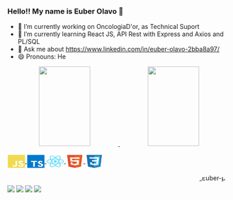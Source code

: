 ### Hello!! My name is Euber Olavo 👋

- 🔭 I’m currently working on OncologiaD'or, as Technical Suport
- 🌱 I’m currently learning React JS, API Rest with Express and Axios and PL/SQL
- 💬 Ask me about https://www.linkedin.com/in/euber-olavo-2bba8a97/
- 😄 Pronouns: He

<div align="center">
  <a href="https://github.com/euberolavo">
  <img width="48%" height="180em" src="https://github-readme-stats.vercel.app/api?username=euberolavo&show_icons=true&theme=dracula&include_all_commits=true&count_private=true"/>
  <img width="48%" height="180em" src="https://github-readme-stats.vercel.app/api/top-langs/?username=euberolavo&layout=compact&langs_count=7&theme=dracula"/>
</div>
<div style="display: inline_block"><br>
  <img align="center" alt="Euber-Js" height="30" width="40" src="https://raw.githubusercontent.com/devicons/devicon/master/icons/javascript/javascript-plain.svg">
  <img align="center" alt="Euber-Ts" height="30" width="40" src="https://raw.githubusercontent.com/devicons/devicon/master/icons/typescript/typescript-plain.svg">
  <img align="center" alt="Euber-React" height="30" width="40" src="https://raw.githubusercontent.com/devicons/devicon/master/icons/react/react-original.svg">
  <img align="center" alt="Euber-HTML" height="30" width="40" src="https://raw.githubusercontent.com/devicons/devicon/master/icons/html5/html5-original.svg">
  <img align="center" alt="Euber-CSS" height="30" width="40" src="https://raw.githubusercontent.com/devicons/devicon/master/icons/css3/css3-original.svg">

  <a href="https://imgur.com/u1CahIE"><img align="right" alt="Euber-pic" height="150" style="border-radius:50px;" src="https://i.imgur.com/u1CahIEb.gif" title="source: imgur.com" /></a>
  
  #
  
  <div> 
   <a href="https://instagram.com/euberkhoala/" target="_blank"><img src="https://img.shields.io/badge/-Instagram-%23E4405F?style=for-the-badge&logo=instagram&logoColor=white" target="_blank"></a>
 <a href="https://discord.gg/" target="_blank"><img src="https://img.shields.io/badge/Discord-7289DA?style=for-the-badge&logo=discord&logoColor=white" target="_blank"></a> 
  <a href = "mailto:euber.olavo.bezerra@gmail.com"><img src="https://img.shields.io/badge/-Gmail-%23333?style=for-the-badge&logo=gmail&logoColor=white" target="_blank"></a>
  <a href="https://www.linkedin.com/in/euber-olavo-2bba8a97/" target="_blank"><img src="https://img.shields.io/badge/-LinkedIn-%230077B5?style=for-the-badge&logo=linkedin&logoColor=white" target="_blank"></a> 
 
</div>

</div>
